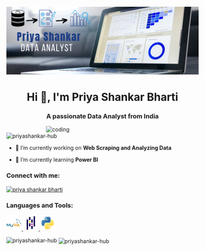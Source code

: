 ![logo](https://github.com/priyashankar-hub/priyashankar-hub/blob/main/Github_Banner.png)
<h1 align="center">Hi 👋, I'm Priya Shankar Bharti</h1>
<h3 align="center">A passionate Data Analyst from India</h3>
<img align="right" alt="coding" width="400" src="https://yah.me/assets/front/images/header-shape.gif">
<p align="left"> <img src="https://komarev.com/ghpvc/?username=priyashankar-hub&label=Profile%20views&color=0e75b6&style=flat" alt="priyashankar-hub" /> </p>

- 🔭 I’m currently working on **Web Scraping and Analyzing Data**

- 🌱 I’m currently learning **Power BI**

<h3 align="left">Connect with me:</h3>
<p align="left">
<a href="https://linkedin.com/in/priya shankar bharti" target="blank"><img align="center" src="https://raw.githubusercontent.com/rahuldkjain/github-profile-readme-generator/master/src/images/icons/Social/linked-in-alt.svg" alt="priya shankar bharti" height="30" width="40" /></a>
</p>

<h3 align="left">Languages and Tools:</h3>
<p align="left"> <a href="https://www.mysql.com/" target="_blank" rel="noreferrer"> <img src="https://raw.githubusercontent.com/devicons/devicon/master/icons/mysql/mysql-original-wordmark.svg" alt="mysql" width="40" height="40"/> </a> <a href="https://pandas.pydata.org/" target="_blank" rel="noreferrer"> <img src="https://raw.githubusercontent.com/devicons/devicon/2ae2a900d2f041da66e950e4d48052658d850630/icons/pandas/pandas-original.svg" alt="pandas" width="40" height="40"/> </a> <a href="https://www.python.org" target="_blank" rel="noreferrer"> <img src="https://raw.githubusercontent.com/devicons/devicon/master/icons/python/python-original.svg" alt="python" width="40" height="40"/> </a> </p>

<p><img align="left" src="https://github-readme-stats.vercel.app/api/top-langs?username=priyashankar-hub&show_icons=true&locale=en&layout=compact" alt="priyashankar-hub" /></p>

<p>&nbsp;<img align="center" src="https://github-readme-stats.vercel.app/api?username=priyashankar-hub&show_icons=true&locale=en" alt="priyashankar-hub" /></p>
